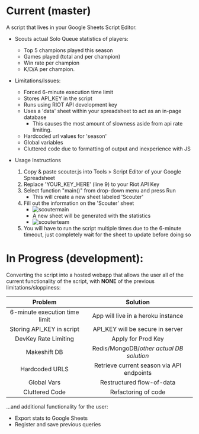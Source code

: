 # Current (master)
A script that lives in your Google Sheets Script Editor.
* Scouts actual Solo Queue statistics of players:
    * Top 5 champions played this season
    * Games played (total and per champion)
    * Win rate per champion
    * K/D/A per champion.
* Limitations/Issues:
    * Forced 6-minute execution time limit
    * Stores API_KEY in the script
    * Runs using RIOT API development key
    * Uses a 'data' sheet within your spreadsheet to act as an in-page database
        * This causes the most amount of slowness aside from api rate limiting.
    * Hardcoded url values for 'season'
    * Global variables
    * Cluttered code due to formatting of output and inexperience with JS

* Usage Instructions
    1. Copy & paste scouter.js into Tools > Script Editor of your Google Spreadsheet
    2. Replace 'YOUR_KEY_HERE' (line 9) to your Riot API Key
    3. Select function "main()" from drop-down menu and press Run
        * This will create a new sheet labeled 'Scouter'
    4. Fill out the information on the 'Scouter' sheet
        * ![scoutermain](https://raw.githubusercontent.com/ajhicks94/lolscouter/master/screenshots/scoutermain.png)
        * A new sheet will be generated with the statistics
        * ![scouterteam](https://raw.githubusercontent.com/ajhicks94/lolscouter/master/screenshots/scouterteam.png)
    5. You will have to run the script multiple times due to the 6-minute timeout, just completely wait for the sheet to update before doing so


# In Progress (development):
 Converting the script into a hosted webapp that allows the user all of the current functionality of the script, with **NONE** of the previous limitations/sloppiness:

|Problem | Solution|
|:---:|:---:|
|6-minute execution time limit | App will live in a heroku instance|
|Storing API_KEY in script | API_KEY will be secure in server|
|DevKey Rate Limiting | Apply for Prod Key|
|Makeshift DB | Redis/MongoDB/*other actual DB solution*|
|Hardcoded URLS | Retrieve current season via API endpoints|
|Global Vars | Restructured flow-of-data |
|Cluttered Code | Refactoring of code |

...and additional functionality for the user:
* Export stats to Google Sheets
* Register and save previous queries